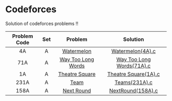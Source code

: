 # Codeforces
Solution of codeforces problems !!




| Problem Code | Set | Problem | Solution |
|:--:|:--:|:--:|:--:|
| 4A | A | [Watermelon](https://codeforces.com/problemset/problem/4/A) | [Watermelon(4A).c](Watermelon(4A).c) 
| 71A | A | [Way Too Long Words](https://codeforces.com/problemset/problem/71/A) | [Way Too Long Words(71A).c](Way%20Too%20Long%20Words(71A).c) 
| 1A | A | [Theatre Square](https://codeforces.com/problemset/problem/1/A) | [Theatre Square(1A).c](Theatre%20Square(1A).c) 
| 231A | A | [Team](https://codeforces.com/problemset/problem/231/A) | [Teams(231A).c](Teams(231A).c) 
| 158A | A | [Next Round](https://codeforces.com/problemset/problem/231/A) | [NextRound(158A).c](NextRound(158A).c)
